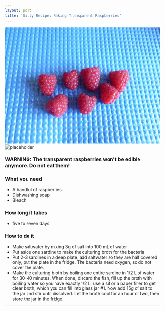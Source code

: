 ```yaml
---
layout: post
title: 'Silly Recipe: Making Transparent Raspberries'
---
```

![placeholder](/pic/transparentraspb/DSCI0669.JPG "The Raspberries")
![placeholder](/pic/transparentrasp/DSCI0611.JPG "A (nearly) Transparent Raspberry")

### WARNING: The transparent raspberries won't be edible anymore. Do not eat them!

### What you need
- A handful of raspberries.
- Dishwashing soap
- Bleach

### How long it takes
- five to seven days.

### How to do it
- Make saltwater by mixing 3g of salt into 100 mL of water
- Put aside one sardine to make the culturing broth for the bacteria
- Put 2-3 sardines in a deep plate, add saltwater so they are half covered only, put the plate in the fridge. The bacteria need oxygen, so do not cover the plate.
- Make the culturing broth by boiling one entire sardine in 1/2 L of water for 30-40 minutes. When done, discard the fish, fill up the broth with boiling water so you have exactly 1/2 L, use a sif or a paper filter to get clear broth, which you can fill into glass jar #1. Now add 15g of salt to the jar and stir until dissolved. Let the broth cool for an hour or two, then store the jar in the fridge.


-----

